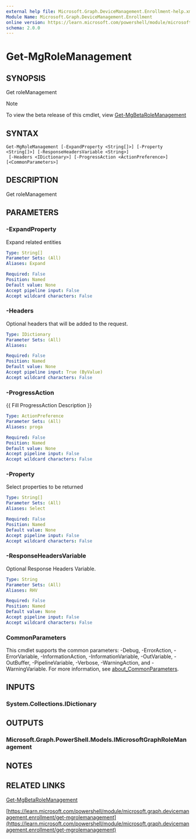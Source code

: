 ```yaml
---
external help file: Microsoft.Graph.DeviceManagement.Enrollment-help.xml
Module Name: Microsoft.Graph.DeviceManagement.Enrollment
online version: https://learn.microsoft.com/powershell/module/microsoft.graph.devicemanagement.enrollment/get-mgrolemanagement
schema: 2.0.0
---
```


# Get-MgRoleManagement

## SYNOPSIS
Get roleManagement

> [!NOTE]
> To view the beta release of this cmdlet, view [Get-MgBetaRoleManagement](/powershell/module/Microsoft.Graph.Beta.DeviceManagement.Enrollment/Get-MgBetaRoleManagement?view=graph-powershell-beta)

## SYNTAX

```
Get-MgRoleManagement [-ExpandProperty <String[]>] [-Property <String[]>] [-ResponseHeadersVariable <String>]
 [-Headers <IDictionary>] [-ProgressAction <ActionPreference>] [<CommonParameters>]
```

## DESCRIPTION
Get roleManagement

## PARAMETERS

### -ExpandProperty
Expand related entities

```yaml
Type: String[]
Parameter Sets: (All)
Aliases: Expand

Required: False
Position: Named
Default value: None
Accept pipeline input: False
Accept wildcard characters: False
```

### -Headers
Optional headers that will be added to the request.

```yaml
Type: IDictionary
Parameter Sets: (All)
Aliases:

Required: False
Position: Named
Default value: None
Accept pipeline input: True (ByValue)
Accept wildcard characters: False
```

### -ProgressAction
{{ Fill ProgressAction Description }}

```yaml
Type: ActionPreference
Parameter Sets: (All)
Aliases: proga

Required: False
Position: Named
Default value: None
Accept pipeline input: False
Accept wildcard characters: False
```

### -Property
Select properties to be returned

```yaml
Type: String[]
Parameter Sets: (All)
Aliases: Select

Required: False
Position: Named
Default value: None
Accept pipeline input: False
Accept wildcard characters: False
```

### -ResponseHeadersVariable
Optional Response Headers Variable.

```yaml
Type: String
Parameter Sets: (All)
Aliases: RHV

Required: False
Position: Named
Default value: None
Accept pipeline input: False
Accept wildcard characters: False
```

### CommonParameters
This cmdlet supports the common parameters: -Debug, -ErrorAction, -ErrorVariable, -InformationAction, -InformationVariable, -OutVariable, -OutBuffer, -PipelineVariable, -Verbose, -WarningAction, and -WarningVariable. For more information, see [about_CommonParameters](http://go.microsoft.com/fwlink/?LinkID=113216).

## INPUTS

### System.Collections.IDictionary
## OUTPUTS

### Microsoft.Graph.PowerShell.Models.IMicrosoftGraphRoleManagement
## NOTES

## RELATED LINKS
[Get-MgBetaRoleManagement](/powershell/module/Microsoft.Graph.Beta.DeviceManagement.Enrollment/Get-MgBetaRoleManagement?view=graph-powershell-beta)

[https://learn.microsoft.com/powershell/module/microsoft.graph.devicemanagement.enrollment/get-mgrolemanagement](https://learn.microsoft.com/powershell/module/microsoft.graph.devicemanagement.enrollment/get-mgrolemanagement)





